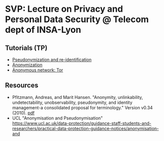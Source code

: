 
# SVP: Lecture on Privacy and Personal Data Security @ Telecom dept of INSA-Lyon 



## Tutorials (TP)
* [Pseudonymization and re-identification](Tutorials/Pseudonymization/Subject_pseudonymization.md)
* [Anonymization](Tutorials/Anonymization/Suject_anonymization.md)
* [Anonymous network: Tor](Tutorials/AnonymousCommunications/Anonymous_communication.md)


## Resources

- Pfitzmann, Andreas, and Marit Hansen. "Anonymity, unlinkability, undetectability, unobservability, pseudonymity, and identity management-a consolidated proposal for terminology." Version v0.34 (2010). [pdf](http://dud.inf.tu-dresden.de/literatur/Anon_Terminology_v0.34.pdf)
- UCL "Anonymisation and Pseudonymisation" https://www.ucl.ac.uk/data-protection/guidance-staff-students-and-researchers/practical-data-protection-guidance-notices/anonymisation-and
